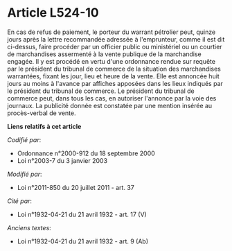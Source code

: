 # Article L524-10

En cas de refus de paiement, le porteur du warrant pétrolier peut, quinze jours après la lettre recommandée adressée à
l'emprunteur, comme il est dit ci-dessus, faire procéder par un officier public ou ministériel ou un courtier de marchandises
assermenté à la vente publique de la marchandise engagée. Il y est procédé en vertu d'une ordonnance rendue sur requête par
le président du tribunal de commerce de la situation des marchandises warrantées, fixant les jour, lieu et heure de la vente.
Elle est annoncée huit jours au moins à l'avance par affiches apposées dans les lieux indiqués par le président du tribunal
de commerce. Le président du tribunal de commerce peut, dans tous les cas, en autoriser l'annonce par la voie des journaux.
La publicité donnée est constatée par une mention insérée au procès-verbal de vente.

**Liens relatifs à cet article**

_Codifié par_:

  - Ordonnance n°2000-912 du 18 septembre 2000
  - Loi n°2003-7 du 3 janvier 2003

_Modifié par_:

  - Loi n°2011-850 du 20 juillet 2011 - art. 37

_Cité par_:

  - Loi n°1932-04-21 du 21 avril 1932 - art. 17 (V)

_Anciens textes_:

  - Loi n°1932-04-21 du 21 avril 1932 - art. 9 (Ab)

